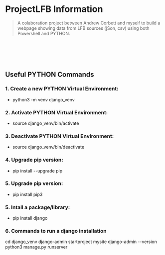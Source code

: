 # ProjectLFB Information
> A colaboration project between Andrew Corbett and myself to build a webpage showing data from LFB sources (jSon, csv) using both Powershell and PYTHON.

<br /><br /><br /><br />
## Useful PYTHON Commands

### 1. Create a new PYTHON Virtual Environment:
- python3 -m venv django_venv

### 2. Activate PYTHON Virtual Environment:
- source django_venv/bin/activate

### 3. Deactivate PYTHON Virtual Environment:
- source django_venv/bin/deactivate

### 4. Upgrade pip version:
- pip install --upgrade pip

### 5. Upgrade pip version:
- pip install pip3

### 5. Intall a package/library:
- pip install django

### 6. Commands to run a django installation
cd django_venv
django-admin startproject mysite
django-admin  --version
python3 manage.py runserver